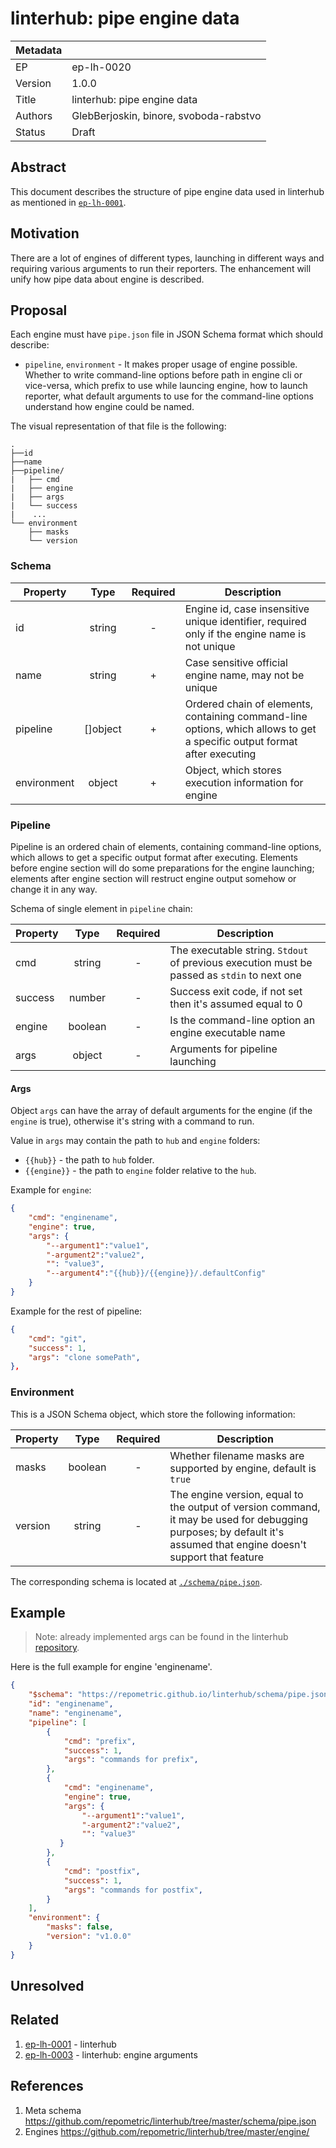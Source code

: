 ﻿# linterhub: pipe engine data

| Metadata     |                                         |
| ------------ |-----------------------------------------|
| EP           | ep-lh-0020                              |
| Version      | 1.0.0                                   |
| Title        | linterhub: pipe engine data             |
| Authors      | GlebBerjoskin, binore, svoboda-rabstvo  |
| Status       | Draft                                   |

## Abstract

This document describes the structure of pipe engine data used in linterhub as mentioned in [`ep-lh-0001`](#related).

## Motivation

There are a lot of engines of different types, launching in different ways and requiring various arguments to run their reporters. The enhancement will unify how pipe data about engine is described.

## Proposal

Each engine must have `pipe.json` file in JSON Schema format which should describe:

- `pipeline`, `environment` - It makes proper usage of engine possible. Whether to write command-line options before path in engine cli or vice-versa, which prefix to use while launcing engine, how  to launch reporter, what default arguments to use for the command-line options understand how engine could be named.

The visual representation of that file is the following:

```
.
├──id
├──name
├──pipeline/
|   ├── cmd
|   ├── engine
|   ├── args
|   └── success
|    ...
└── environment
    ├── masks
    └── version
```

### Schema

| Property        | Type     | Required | Description |
| -               | :-:      | :-:      | -           |
| id              | string   | -        | Engine id, case insensitive unique identifier, required only if the engine name is not unique |
| name            | string   | +        | Case sensitive official engine name, may not be unique |
| pipeline        | []object   | +        | Ordered chain of elements, containing command-line options, which allows to get a specific output format after executing |
| environment     | object   | +        | Object, which stores execution information for engine |

### Pipeline

Pipeline is an ordered chain of elements, containing command-line options, which allows to get a specific output format after executing. Elements before engine section will do some preparations for the engine launching; elements after engine section will restruct engine output somehow or change it in any way.

Schema of single element in `pipeline` chain:

| Property    | Type      | Required | Description |
| -           | :-:       | :-:      | -           |
| cmd         | string    | -        | The executable string. `Stdout` of previous execution must be passed as `stdin` to next one |
| success     | number    | -        | Success exit code, if not set then it's assumed equal to 0 |
| engine      | boolean   | -        | Is the command-line option an engine executable name |
| args        | object    | -        | Arguments for pipeline launching  |

#### Args

Object `args` can have the array of default arguments for the engine (if the `engine` is true), otherwise it's string with a command to run.

Value in `args` may contain the path to `hub` and `engine` folders:

- `{{hub}}` - the path to `hub` folder.
- `{{engine}}` - the path to `engine` folder relative to the `hub`.

Example for `engine`:

```json
{
    "cmd": "enginename",
    "engine": true,
    "args": {
        "--argument1":"value1",
        "-argument2":"value2",
        "": "value3",
        "--argument4":"{{hub}}/{{engine}}/.defaultConfig"
    }
}
```

Example for the rest of pipeline:

```json
{
    "cmd": "git",
    "success": 1,
    "args": "clone somePath",
},
```

### Environment

This is a JSON Schema object, which store the following information:

| Property    | Type     | Required | Description |
| -           | :-:      | :-:      | -           |
| masks       | boolean  | -        | Whether filename masks are supported by engine, default is `true` |
| version     | string   | -        | The engine version, equal to the output of version command, it may be used for debugging purposes; by default it's assumed that engine doesn't support that feature |

The corresponding schema is located at [`./schema/pipe.json`](#references).

## Example

> Note: already implemented args can be found in the linterhub [repository](#references).

Here is the full example for engine 'enginename'.

```json
{
    "$schema": "https://repometric.github.io/linterhub/schema/pipe.json",
    "id": "enginename",
    "name": "enginename",
    "pipeline": [
        {
            "cmd": "prefix",
            "success": 1,
            "args": "commands for prefix",
        },
        {
            "cmd": "enginename",
            "engine": true,
            "args": {
                "--argument1":"value1",
                "-argument2":"value2",
                "": "value3"
           }
        },
        {
            "cmd": "postfix",
            "success": 1,
            "args": "commands for postfix",
        }
    ],
    "environment": {
        "masks": false,
        "version": "v1.0.0"
    }
}
```

## Unresolved

## Related

1. [ep-lh-0001](ep-lh-0001.md) - linterhub
2. [ep-lh-0003](ep-lh-0003.md) - linterhub: engine arguments

## References

1. Meta schema <https://github.com/repometric/linterhub/tree/master/schema/pipe.json>
2. Engines <https://github.com/repometric/linterhub/tree/master/engine/>
